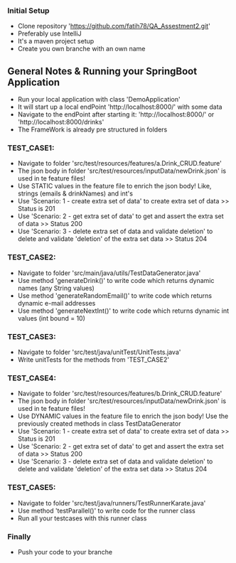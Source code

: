 ### Initial Setup
* Clone repository 'https://github.com/fatih78/QA_Assestment2.git'
* Preferably use IntelliJ
* It's a maven project setup
* Create you own branche with an own name


## General Notes & Running your SpringBoot Application
* Run your local application with class 'DemoApplication'
* It will start up a local endPoint 'http://localhost:8000/' with some data
* Navigate to the endPoint after starting it: 'http://localhost:8000/' or 'http://localhost:8000/drinks'
* The FrameWork is already pre structured in folders

### TEST_CASE1:
* Navigate to folder 'src/test/resources/features/a.Drink_CRUD.feature'
* The json body in folder 'src/test/resources/inputData/newDrink.json' is used in te feature files!
* Use STATIC values in the feature file to enrich the json body! Like, strings (emails & drinkNames) and int's
* Use 'Scenario: 1 - create extra set of data' to create extra set of data >> Status is 201
* Use 'Scenario: 2 - get extra set of data' to get and assert the extra set of data >> Status 200
* Use 'Scenario: 3 - delete extra set of data and validate deletion' to delete and validate 'deletion' of the extra set data >> Status 204

### TEST_CASE2:
* Navigate to folder 'src/main/java/utils/TestDataGenerator.java'
* Use method 'generateDrink()' to write code which returns dynamic names (any String values)
* Use method 'generateRandomEmail()' to write code which returns dynamic e-mail addresses 
* Use method 'generateNextInt()' to write code which returns dynamic int values (int bound = 10)

### TEST_CASE3:
* Navigate to folder 'src/test/java/unitTest/UnitTests.java' 
* Write unitTests for the methods from 'TEST_CASE2'

### TEST_CASE4:
* Navigate to folder 'src/test/resources/features/b.Drink_CRUD.feature'
* The json body in folder 'src/test/resources/inputData/newDrink.json' is used in te feature files!
* Use DYNAMIC values in the feature file to enrich the json body! Use the previously created methods in class TestDataGenerator
* Use 'Scenario: 1 - create extra set of data' to create extra set of data >> Status is 201
* Use 'Scenario: 2 - get extra set of data' to get and assert the extra set of data >> Status 200
* Use 'Scenario: 3 - delete extra set of data and validate deletion' to delete and validate 'deletion' of the extra set data >> Status 204

### TEST_CASE5:
* Navigate to folder 'src/test/java/runners/TestRunnerKarate.java'
* Use method 'testParallel()' to write code for the runner class
* Run all your testcases with this runner class

### Finally
* Push your code to your branche



